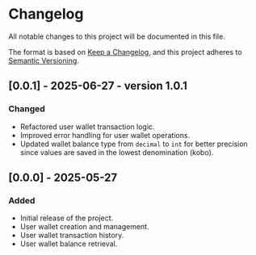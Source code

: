 # Changelog
All notable changes to this project will be documented in this file.

The format is based on [Keep a Changelog](https://keepachangelog.com/en/1.1.0/),
and this project adheres to [Semantic Versioning](https://semver.org/spec/v2.0.0.html).


## [0.0.1] - 2025-06-27 - version 1.0.1

### Changed

- Refactored user wallet transaction logic.
- Improved error handling for user wallet operations.
- Updated wallet balance type from `decimal` to `int` for better precision since values are saved in the lowest denomination (kobo).

## [0.0.0] - 2025-05-27

### Added

- Initial release of the project.
- User wallet creation and management.
- User wallet transaction history.
- User wallet balance retrieval.
